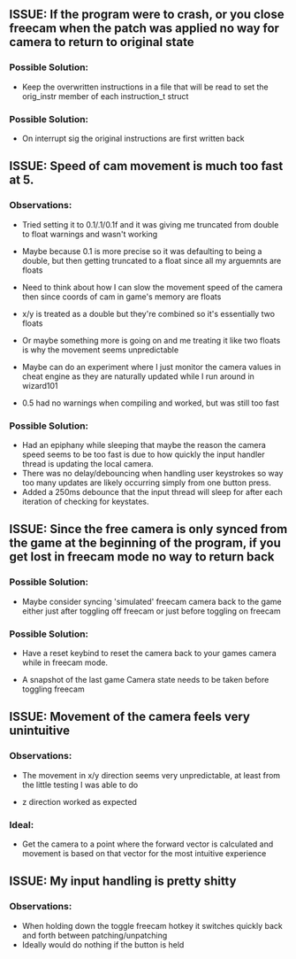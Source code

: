 ## ISSUE: If the program were to crash, or you close freecam when the patch was applied no way for camera to return to original state

### Possible Solution:
- Keep the overwritten instructions in a file that will be read to set the orig_instr member of each instruction_t struct

### Possible Solution:
- On interrupt sig the original instructions are first written back

## ISSUE: Speed of cam movement is much too fast at 5.
### Observations:
- Tried setting it to 0.1/.1/0.1f and it was giving me truncated from double to float warnings and wasn't working

- Maybe because 0.1 is more precise so it was defaulting to being a double, but then getting truncated to a float since all my arguemnts are floats

- Need to think about how I can slow the movement speed of the camera then since coords of cam in game's memory are floats

- x/y is treated as a double but they're combined so it's essentially two floats

- Or maybe something more is going on and me treating it like two floats is why the movement seems unpredictable

- Maybe can do an experiment where I just monitor the camera values in cheat engine as they are naturally updated while I run around in wizard101

- 0.5 had no warnings when compiling and worked, but was still too fast

### Possible Solution:
- Had an epiphany while sleeping that maybe the reason the camera speed seems to be too fast is due to how quickly the input handler thread is updating the local camera.
- There was no delay/debouncing when handling user keystrokes so way too many updates are likely occurring simply from one button press.
- Added a 250ms debounce that the input thread will sleep for after each iteration of checking for keystates.

## ISSUE: Since the free camera is only synced from the game at the beginning of the program, if you get lost in freecam mode no way to return back

### Possible Solution:
- Maybe consider syncing 'simulated' freecam camera back to the game either just after toggling off freecam or just before toggling on freecam

### Possible Solution:
- Have a reset keybind to reset the camera back to your games camera while in freecam mode.

- A snapshot of the last game Camera state needs to be taken before toggling freecam

## ISSUE: Movement of the camera feels very unintuitive
### Observations:
- The movement in x/y direction seems very unpredictable, at least from the little testing I was able to do

- z direction worked as expected
### Ideal:
- Get the camera to a point where the forward vector is calculated and movement is based on that vector for the most intuitive experience


## ISSUE: My input handling is pretty shitty

### Observations:
- When holding down the toggle freecam hotkey it switches quickly back and forth between patching/unpatching
- Ideally would do nothing if the button is held